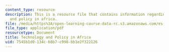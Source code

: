 ```yaml
---
content_type: resource
description: This is a resource file that contains information regarding technology
  and policy in africa.
file: /media/https%3A/open-learning-course-data-rc.s3.amazonaws.com/es-259-information-and-communication-technology-in-africa-spring-2006/7545b1d0134cb8b7c998bb1e2f322126_MITES_259S06_goshit1_3.pdf
file_type: application/pdf
resourcetype: Document
title: Technology and Policy in Africa
uid: 7545b1d0-134c-b8b7-c998-bb1e2f322126
---
```

